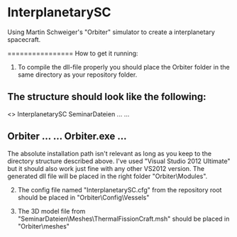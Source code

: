 InterplanetarySC
================

Using Martin Schweiger's "Orbiter" simulator to create a interplanetary spacecraft.

================
How to get it running:

1.  To compile the dll-file properly you should place the Orbiter folder in the same 
directory as your repository folder.

The structure should look like the following:
----------------------
<<Repository>>
    InterplanetarySC
    SeminarDateien
    ...
    ...
    
Orbiter
    ...
    ...
    Orbiter.exe
    ...
----------------------

The absolute installation path isn't relevant as long as you keep to the directory structure described above.
I've used "Visual Studio 2012 Ultimate" but it should also work just fine with any other VS2012 version.
The generated dll file will be placed in the right folder "Orbiter\Modules\".
    
2.  The config file named "InterplanetarySC.cfg" from the repository root should be placed in "Orbiter\Config\Vessels\"

3.  The 3D model file from "SeminarDateien\Meshes\ThermalFissionCraft.msh" should be placed in "Orbiter\meshes\"
